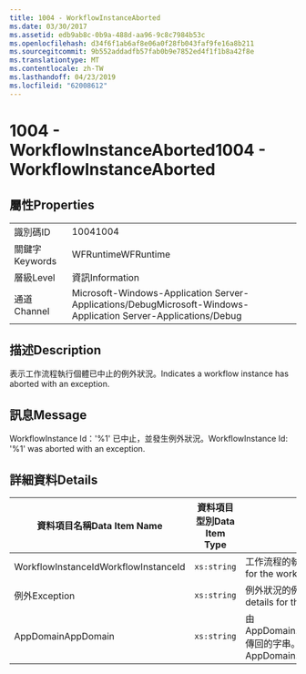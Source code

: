 ```yaml
---
title: 1004 - WorkflowInstanceAborted
ms.date: 03/30/2017
ms.assetid: edb9ab8c-0b9a-488d-aa96-9c8c7984b53c
ms.openlocfilehash: d34f6f1ab6af8e06a0f28fb043faf9fe16a8b211
ms.sourcegitcommit: 9b552addadfb57fab0b9e7852ed4f1f1b8a42f8e
ms.translationtype: MT
ms.contentlocale: zh-TW
ms.lasthandoff: 04/23/2019
ms.locfileid: "62008612"
---
```

# <a name="1004---workflowinstanceaborted"></a><span data-ttu-id="a4965-102">1004 - WorkflowInstanceAborted</span><span class="sxs-lookup"><span data-stu-id="a4965-102">1004 - WorkflowInstanceAborted</span></span>

## <a name="properties"></a><span data-ttu-id="a4965-103">屬性</span><span class="sxs-lookup"><span data-stu-id="a4965-103">Properties</span></span>

|||
|-|-|
|<span data-ttu-id="a4965-104">識別碼</span><span class="sxs-lookup"><span data-stu-id="a4965-104">ID</span></span>|<span data-ttu-id="a4965-105">1004</span><span class="sxs-lookup"><span data-stu-id="a4965-105">1004</span></span>|
|<span data-ttu-id="a4965-106">關鍵字</span><span class="sxs-lookup"><span data-stu-id="a4965-106">Keywords</span></span>|<span data-ttu-id="a4965-107">WFRuntime</span><span class="sxs-lookup"><span data-stu-id="a4965-107">WFRuntime</span></span>|
|<span data-ttu-id="a4965-108">層級</span><span class="sxs-lookup"><span data-stu-id="a4965-108">Level</span></span>|<span data-ttu-id="a4965-109">資訊</span><span class="sxs-lookup"><span data-stu-id="a4965-109">Information</span></span>|
|<span data-ttu-id="a4965-110">通道</span><span class="sxs-lookup"><span data-stu-id="a4965-110">Channel</span></span>|<span data-ttu-id="a4965-111">Microsoft-Windows-Application Server-Applications/Debug</span><span class="sxs-lookup"><span data-stu-id="a4965-111">Microsoft-Windows-Application Server-Applications/Debug</span></span>|

## <a name="description"></a><span data-ttu-id="a4965-112">描述</span><span class="sxs-lookup"><span data-stu-id="a4965-112">Description</span></span>

<span data-ttu-id="a4965-113">表示工作流程執行個體已中止的例外狀況。</span><span class="sxs-lookup"><span data-stu-id="a4965-113">Indicates a workflow instance has aborted with an exception.</span></span>

## <a name="message"></a><span data-ttu-id="a4965-114">訊息</span><span class="sxs-lookup"><span data-stu-id="a4965-114">Message</span></span>

<span data-ttu-id="a4965-115">WorkflowInstance Id：'%1' 已中止，並發生例外狀況。</span><span class="sxs-lookup"><span data-stu-id="a4965-115">WorkflowInstance Id: '%1' was aborted with an exception.</span></span>

## <a name="details"></a><span data-ttu-id="a4965-116">詳細資料</span><span class="sxs-lookup"><span data-stu-id="a4965-116">Details</span></span>

|<span data-ttu-id="a4965-117">資料項目名稱</span><span class="sxs-lookup"><span data-stu-id="a4965-117">Data Item Name</span></span>|<span data-ttu-id="a4965-118">資料項目型別</span><span class="sxs-lookup"><span data-stu-id="a4965-118">Data Item Type</span></span>|<span data-ttu-id="a4965-119">描述</span><span class="sxs-lookup"><span data-stu-id="a4965-119">Description</span></span>|
|--------------------|--------------------|-----------------|
|<span data-ttu-id="a4965-120">WorkflowInstanceId</span><span class="sxs-lookup"><span data-stu-id="a4965-120">WorkflowInstanceId</span></span>|`xs:string`|<span data-ttu-id="a4965-121">工作流程的執行個體 ID。</span><span class="sxs-lookup"><span data-stu-id="a4965-121">The instance id for the workflow</span></span>|
|<span data-ttu-id="a4965-122">例外</span><span class="sxs-lookup"><span data-stu-id="a4965-122">Exception</span></span>|`xs:string`|<span data-ttu-id="a4965-123">例外狀況的例外狀況詳細資料</span><span class="sxs-lookup"><span data-stu-id="a4965-123">The exception details for the exception</span></span>|
|<span data-ttu-id="a4965-124">AppDomain</span><span class="sxs-lookup"><span data-stu-id="a4965-124">AppDomain</span></span>|`xs:string`|<span data-ttu-id="a4965-125">由 AppDomain.CurrentDomain.FriendlyName 傳回的字串。</span><span class="sxs-lookup"><span data-stu-id="a4965-125">The string returned by AppDomain.CurrentDomain.FriendlyName.</span></span>|
